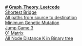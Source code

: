 <a href="https://leetcode.com/studyplan/graph-theory/"> **# Graph_Theory_Leetcode** </a><br>
<a href="https://leetcode.com/problems/shortest-bridge/description/?envType=study-plan-v2&envId=graph-theory"> Shortest Bridge</a> <br>
<a href="https://leetcode.com/problems/all-paths-from-source-to-target/description/?envType=study-plan-v2&envId=graph-theory">All paths from source to destination</a><br>
<a href="https://leetcode.com/problems/minimum-genetic-mutation/description/?envType=study-plan-v2&envId=graph-theory">Minimum Genetic Mutation</a><br>
<a href="https://leetcode.com/problems/jump-game-iii/description/?envType=study-plan-v2&envId=graph-theory">Jump Game 3</a><br>
<a href="https://leetcode.com/problems/01-matrix/description/?envType=study-plan-v2&envId=graph-theory">01 Matrix</a><br>
<a href="https://leetcode.com/problems/all-nodes-distance-k-in-binary-tree/description/?envType=study-plan-v2&envId=graph-theory">All Node Distance K in Binary tree</a><br>



